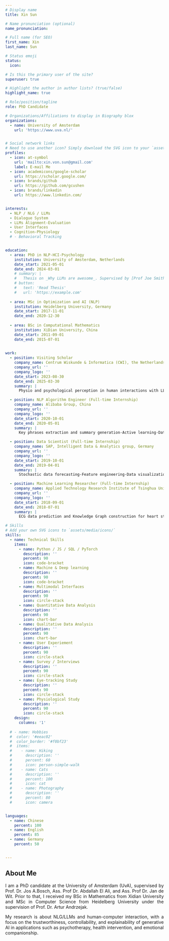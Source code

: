 ```yaml
---
# Display name
title: Xin Sun

# Name pronunciation (optional)
name_pronunciation: 

# Full name (for SEO)
first_name: Xin
last_name: Sun

# Status emoji
status:
  icon: 

# Is this the primary user of the site?
superuser: true

# Highlight the author in author lists? (true/false)
highlight_name: true

# Role/position/tagline
role: PhD Candidate

# Organizations/Affiliations to display in Biography blox
organizations:
  - name: University of Amsterdam
    url: 'https://www.uva.nl/'


# Social network links
# Need to use another icon? Simply download the SVG icon to your `assets/media/icons/` folder.
profiles:
  - icon: at-symbol
    url: 'mailto:xin.von.sun@gmail.com'
    label: E-mail Me
  - icon: academicons/google-scholar
    url: https://scholar.google.com/
  - icon: brands/github
    url: https://github.com/gcushen
  - icon: brands/linkedin
    url: https://www.linkedin.com/


interests:
  - NLP / NLG / LLMs
  - Dialogue System
  - LLMs Alignment-Evaluation
  - User Interfaces 
  - Cognition-Physiology
  # - Behavioral Tracking


education:
  - area: PhD in NLP-HCI-Psychology
    institution: University of Amsterdam, Netherlands
    date_start: 2021-05-01
    date_end: 2024-03-01
    # summary: |
    #   Thesis on _Why LLMs are awesome_. Supervised by [Prof Joe Smith](https://example.com). 
    # button:
    #   text: 'Read Thesis'
    #   url: 'https://example.com'
  
  - area: MSc in Optimization and AI (NLP)
    institution: Heidelberg University, Germany
    date_start: 2017-11-01
    date_end: 2020-12-30
    
  - area: BSc in Computational Mathematics 
    institution: XiDian University, China
    date_start: 2011-09-01
    date_end: 2015-07-01

  
work:
  - position: Visiting Scholar
    company_name: Centrum Wiskunde & Informatica (CWI), the Netherlands
    company_url: ''
    company_logo: ''
    date_start: 2023-08-30
    date_end: 2025-03-30
    summary: |
      Physio and psychological perception in human interactions with LLMs and generative AI-driven multimodal interfaces

  - position: NLP Algorithm Engineer (Full-time Internship)
    company_name: Alibaba Group, China
    company_url: ''
    company_logo: ''
    date_start: 2020-10-01
    date_end: 2020-05-01
    summary: |
      Key phrases extraction and summary generation-Active learning-Data augmentation

  - position: Data Scientist (Full-time Internship)
    company_name: SAP, Intelligent Data & Analytics group, Germany
    company_url: ''
    company_logo: ''
    date_start: 2019-10-01
    date_end: 2019-04-01
    summary: |
      Stochastic data forecasting-Feature engineering-Data visualization

  - position: Machine Learning Researcher (Full-time Internship)
    company_name: Applied Technology Research Institute of Tsinghua University, China
    company_url: ''
    company_logo: ''
    date_start: 2018-09-01
    date_end: 2018-07-01
    summary: |
      ECG data prediction and Knowledge Graph construction for heart states

# Skills
# Add your own SVG icons to `assets/media/icons/`
skills:
  - name: Technical Skills
    items:
      - name: Python / JS / SQL / PyTorch
        description: ''
        percent: 90
        icon: code-bracket
      - name: Machine & Deep learning
        description: ''
        percent: 90
        icon: code-bracket
      - name: Multimodal Interfaces
        description: ''
        percent: 90
        icon: circle-stack
      - name: Quantitative Data Analysis
        description: ''
        percent: 90
        icon: chart-bar
      - name: Qualitative Data Analysis
        description: ''
        percent: 90
        icon: chart-bar
      - name: User Experiement
        description: ''
        percent: 90
        icon: circle-stack
      - name: Survey / Interviews
        description: ''
        percent: 90
        icon: circle-stack
      - name: Eye-tracking Study
        description: ''
        percent: 90
        icon: circle-stack
      - name: Physiological Study
        description: ''
        percent: 90
        icon: circle-stack
    design:
      columns: '1'
  
  # - name: Hobbies
  #  color: '#eeac02'
  #  color_border: '#f0bf23'
  #  items:
  #    - name: Hiking
  #      description: ''
  #      percent: 60
  #      icon: person-simple-walk
  #    - name: Cats
  #      description: ''
  #      percent: 100
  #      icon: cat
  #    - name: Photography
  #      description: ''
  #      percent: 80
  #      icon: camera


languages:
  - name: Chinese
    percent: 100
  - name: English
    percent: 85
  - name: Germany
    percent: 50


---
```


## About Me
<div style="text-align: justify; max-width: 100%; margin: 0 auto; padding: 0 0rem;">
I am a PhD candidate at the University of Amsterdam (UvA), supervised by Prof. Dr. Jos A.Bosch, Ass. Prof Dr. Abdallah El Ali, and Ass. Prof Dr. Jan de Wit. Prior to that, I received my BSc in Mathematics from Xidian University and MSc in Computer Science from Heidelberg University under the supervision of Prof. Dr. Artur Andrzejak.

My research is about NLG/LLMs and human-computer interaction, with a focus on the trustworthiness, controllability, and explainability of generative AI in applications such as psychotherapy, health intervention, and emotional companionship. 
<div/>
